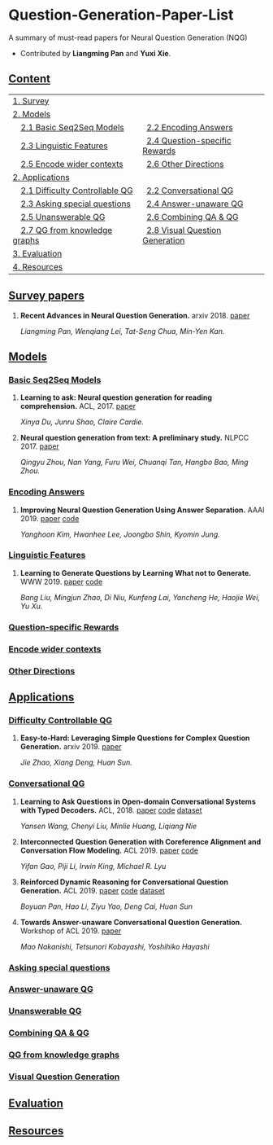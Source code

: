 # Question-Generation-Paper-List
A summary of must-read papers for Neural Question Generation (NQG)

- Contributed by **Liangming Pan** and **Yuxi Xie**.

## [Content](#content)

<table>
<tr><td colspan="2"><a href="#survey-papers">1. Survey</a></td></tr> 
<tr><td colspan="2"><a href="#models">2. Models</a></td></tr>
<tr>
    <td>&emsp;<a href="#basic-seq2seq-models">2.1 Basic Seq2Seq Models</a></td>
    <td>&ensp;<a href="#encoding-answers">2.2 Encoding Answers</a></td>
</tr>
<tr>
    <td>&emsp;<a href="#linguistic-features">2.3 Linguistic Features</a></td>
    <td>&ensp;<a href="#question-specific-rewards">2.4 Question-specific Rewards</a></td>
</tr>
<tr>
    <td>&emsp;<a href="#encode-wider-contexts">2.5 Encode wider contexts</a></td>
    <td>&ensp;<a href="#other-directions">2.6 Other Directions</a></td>
</tr>
<tr><td colspan="2"><a href="#applications">2. Applications</a></td></tr> 
<tr>
    <td>&emsp;<a href="#difficulty-controllable-QG">2.1 Difficulty Controllable QG</a></td>
    <td>&ensp;<a href="#conversational-QG">2.2 Conversational QG</a></td>
</tr> 
<tr>
    <td>&emsp;<a href="#asking-special-questions">2.3 Asking special questions</a></td>
    <td>&ensp;<a href="#answer-unaware-QG">2.4 Answer-unaware QG</a></td>
</tr>
<tr>
    <td>&emsp;<a href="#unanswerable-QG">2.5 Unanswerable QG</a></td>
    <td>&ensp;<a href="#combining-QA-&-QG">2.6 Combining QA & QG</a></td>
</tr>
<tr>
    <td>&emsp;<a href="#QGf-from-knowledge-graphs">2.7 QG from knowledge graphs</a></td>
    <td>&ensp;<a href="#visual-question-generation">2.8 Visual Question Generation</a></td>
</tr> 
<tr><td colspan="2"><a href="#evaluation">3. Evaluation</a></td></tr>
<tr><td colspan="2"><a href="#resources">4. Resources</a></td></tr>
</table>

## [Survey papers](#content)
1. **Recent Advances in Neural Question Generation.** arxiv 2018. [paper](https://arxiv.org/pdf/1905.08949.pdf)
    
    *Liangming Pan, Wenqiang Lei, Tat-Seng Chua, Min-Yen Kan.* 

## [Models](#content)   

### [Basic Seq2Seq Models](#basic-models)

1. **Learning to ask: Neural question generation for reading comprehension.** ACL, 2017. [paper](https://www.aclweb.org/anthology/P17-1123.pdf)

    *Xinya Du, Junru Shao, Claire Cardie.*

2. **Neural question generation from text: A preliminary study.** NLPCC 2017. [paper](https://www.researchgate.net/profile/Franco_Scarselli/publication/4202380_A_new_model_for_earning_in_raph_domains/links/0c9605188cd580504f000000.pdf)

    *Qingyu Zhou, Nan Yang, Furu Wei, Chuanqi Tan, Hangbo Bao, Ming Zhou.*

### [Encoding Answers](#answer-encoding)

1. **Improving Neural Question Generation Using Answer Separation.** AAAI 2019. [paper](https://arxiv.org/pdf/1809.02393.pdf) [code](https://github.com/yanghoonkim/NQG_ASs2s)

    *Yanghoon Kim, Hwanhee Lee, Joongbo Shin, Kyomin Jung.*

### [Linguistic Features](#linguistic-features)

1. **Learning to Generate Questions by Learning What not to Generate.** WWW 2019. [paper](https://arxiv.org/pdf/1902.10418.pdf) [code](https://github.com/BangLiu/QG)

    *Bang Liu, Mingjun Zhao, Di Niu, Kunfeng Lai, Yancheng He, Haojie Wei, Yu Xu.*

### [Question-specific Rewards](#RL-rewards)

### [Encode wider contexts](#encode-wider-contexts)

### [Other Directions](#other-model)

## [Applications](#applications)

### [Difficulty Controllable QG](#difficulty-controllable-QG)

1. **Easy-to-Hard: Leveraging Simple Questions for Complex Question Generation.** arxiv 2019. [paper](https://arxiv.org/pdf/1912.02367.pdf)

    *Jie Zhao, Xiang Deng, Huan Sun.*

### [Conversational QG](#conversational-QG)

1. **Learning to Ask Questions in Open-domain Conversational Systems with Typed Decoders.** ACL, 2018. [paper](https://arxiv.org/pdf/1805.04843.pdf) [code](https://github.com/victorywys/Learning2Ask_TypedDecoder) [dataset]( http://coai.cs.tsinghua.edu.cn/hml/dataset/)
   
   *Yansen Wang, Chenyi Liu, Minlie Huang, Liqiang Nie*

2. **Interconnected Question Generation with Coreference Alignment and Conversation Flow Modeling.** ACL 2019. [paper](https://arxiv.org/pdf/1906.06893.pdf) [code](https://github.com/Evan-Gao/conversational-QG)
   
   *Yifan Gao, Piji Li, Irwin King, Michael R. Lyu*

3. **Reinforced Dynamic Reasoning for Conversational Question Generation.** ACL 2019. [paper](https://www.aclweb.org/anthology/P19-1203) [code](https://github.com/ZJULearning/ReDR) [dataset](https://stanfordnlp.github.io/coqa/)
   
   *Boyuan Pan, Hao Li, Ziyu Yao, Deng Cai, Huan Sun*

4. **Towards Answer-unaware Conversational Question Generation.** Workshop of ACL 2019. [paper](https://www.aclweb.org/anthology/D19-5809.pdf)
   
   *Mao Nakanishi, Tetsunori Kobayashi, Yoshihiko Hayashi*

### [Asking special questions](#asking-special-questions)

### [Answer-unaware QG](#answer-unaware-QG)

### [Unanswerable QG](#unanswerable-QG)

### [Combining QA & QG](#Combining-QA-&-QG)

### [QG from knowledge graphs](#QG-from-knowledge-graphs)

### [Visual Question Generation](#visual-question-generation)

## [Evaluation](#evaluation) 

## [Resources](#resources)


